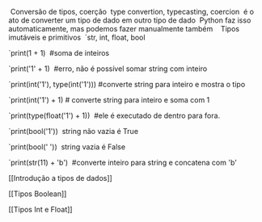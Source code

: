  Conversão de tipos, coerção
 type convertion, typecasting, coercion
 é o ato de converter um tipo de dado em outro tipo de dado
 Python faz isso automaticamente, mas podemos fazer manualmente também
 
 Tipos imutáveis e primitivos
 `str, int, float, bool

`print(1 + 1)  #soma de inteiros

`print('1' + 1)  #erro, não é possível somar string com inteiro

`print(int('1'), type(int('1'))) #converte string para inteiro e mostra o tipo

`print(int('1') + 1) # converte string para inteiro e soma com 1

`print(type(float('1') + 1))  #ele é executado de dentro para fora.

`print(bool('1'))  string não vazia é True

`print(bool(' '))  string vazia é False

`print(str(11) + 'b')  #converte inteiro para string e concatena com 'b'

[[Introdução a tipos de dados]]

[[Tipos Boolean]]

[[Tipos Int e Float]]